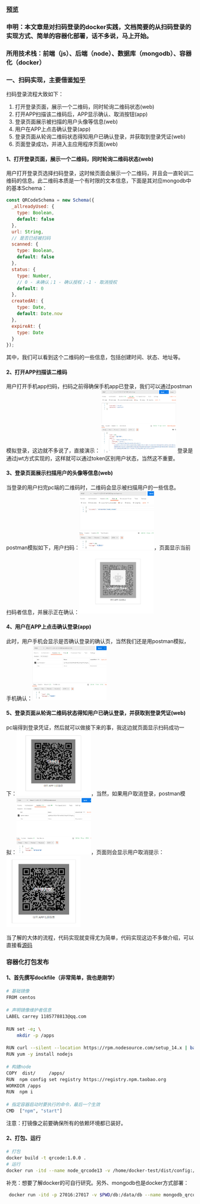 ### [预览](http://124.223.11.20/)
### 申明：本文章是对扫码登录的docker实践，文档简要的从扫码登录的实现方式、简单的容器化部署，话不多说，马上开始。
### 所用技术栈：前端（js）、后端（node）、数据库（mongodb）、容器化（docker）
### 一、扫码实现，主要借鉴[知乎](https://zhuanlan.zhihu.com/p/100026915)
扫码登录流程大致如下：
1. 打开登录页面，展示一个二维码，同时轮询二维码状态(web)
2. 打开APP扫描该二维码后，APP显示确认、取消按钮(app)
3. 登录页面展示被扫描的用户头像等信息(web)
4. 用户在APP上点击确认登录(app)
5. 登录页面从轮询二维码状态得知用户已确认登录，并获取到登录凭证(web)
6. 页面登录成功，并进入主应用程序页面(web)
#### 1、打开登录页面，展示一个二维码，同时轮询二维码状态(web)

用户打开登录页选择扫码登录，这时候页面会展示一个二维码，并且会一直轮训二维码的信息。此二维码本质是一个有时限的文本信息，下面是其对应mongodb中的基本Schema：
```js
const QRCodeSchema = new Schema({
  _allreadyUsed: {
    type: Boolean,
    default: false
  },
  url: String,
  // 是否已经被扫码
  scanned: {
    type: Boolean,
    default: false
  },
  status: {
    type: Number,
    // 0 - 未确认；1 - 确认授权；-1 - 取消授权
    default: 0
  },
  createdAt: {
    type: Date,
    default: Date.now
  },
  expireAt: {
    type: Date
  }
});
```
其中，我们可以看到这个二维码的一些信息，包括创建时间、状态、地址等。
#### 2、打开APP扫描该二维码
用户打开手机app扫码，扫码之前得确保手机app已登录，我们可以通过postman模拟登录，这边就不多说了，直接演示：
<img src="./images/login.png" width="200px"/>
登录是通过jwt方式实现的，这样就可以通过token区别用户状态，当然这不重要。

#### 3、登录页面展示扫描用户的头像等信息(web)
当登录的用户扫完pc端的二维码时，二维码会显示被扫描用户的一些信息。postman模拟如下，用户扫码：<img src="./images/scan.png" width="200px"/>，页面显示当前扫码者信息，并展示正在确认：<img src="./images/scaned.png" width="200px"/>
#### 4、用户在APP上点击确认登录(app)
此时，用户手机会显示是否确认登录的确认页，当然我们还是用postman模拟，手机确认：<img src="./images/confirm.png" width="200px"/>
#### 5、登录页面从轮询二维码状态得知用户已确认登录，并获取到登录凭证(web)
pc端得到登录凭证，然后就可以做接下来的事，我这边就页面显示扫码成功一下：<img src="./images/success.png" width="200px"/>，当然，如果用户取消登录，postman模拟：<img src="./images/cancel.png" width="200px"/>，页面则会显示用户取消提示：<img src="./images/fail.png" width="200px"/>

当了解的大体的流程，代码实现就变得尤为简单，代码实现这边不多做介绍，可以直接看[源码](./server.js)
### 容器化打包发布
#### 1、首先撰写dockfile（非常简单，我也是刚学）
```bash
# 基础镜像
FROM centos

# 声明镜像维护者信息
LABEL carrey 1185778813@qq.com

RUN set -e; \
    mkdir -p /apps

RUN curl --silent --location https://rpm.nodesource.com/setup_14.x | bash -
RUN yum -y install nodejs

# 构建node
COPY  dist/     /apps/
RUN  npm config set registry https://registry.npm.taobao.org
WORKDIR /apps
RUN  npm i

# 指定容器启动时要执行的命令，最后一个生效
CMD  ["npm", "start"]
```
注意：打镜像之前要确保所有的依赖环境都已装好。
#### 2、打包、运行
```bash
# 打包
docker build -t qrcode:1.0.0 .
# 运行
docker run -itd --name node_qrcode13 -v /home/docker-test/dist/config:/apps/config -v /home/docker-test/dist/logs:/apps/logs -p 8888:8888  qrcode:1.0.0
```
补充：想要了解docker的可自行研究。另外、mongodb也是docker方式部署：
```bash
 docker run -itd -p 27016:27017 -v $PWD/db:/data/db --name mongodb_qrcode3 mongo
```